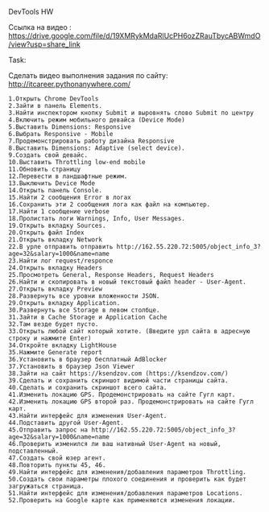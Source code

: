   DevTools HW 

Ссылка на видео : https://drive.google.com/file/d/19XMRykMdaRlUcPH6ozZRauTbycABWmdO/view?usp=share_link

  Task:

Сделать видео выполнения задания по сайту: http://itcareer.pythonanywhere.com/

    1.Открыть Chrome DevTools
    2.Зайти в панель Elements.
    3.Найти инспектором кнопку Submit и выровнять слово Submit по центру
    4.Включить режим мобильного девайса (Device Mode)
    5.Выставить Dimensions: Responsive
    6.Выбрать Responsive - Mobile
    7.Продемонстрировать работу дизайна Responsive
    8.Выставить Dimensions: Adaptive (select device).
    9.Создать свой девайс.
    10.Выставить Throttling low-end mobile
    11.Обновить страницу
    12.Перевести в ландшафтные режим.
    13.Выключить Device Mode
    14.Открыть панель Console.
    15.Найти 2 сообщения Error в логах
    16.Сохранить эти 2 сообщения лога как файл на компьютер.
    17.Найти 1 сообщение verbose
    18.Пролистать логи Warnings, Info, User Messages.
    19.Открыть вкладку Sources.
    20.Открыть файл Index
    21.Открыть вкладку Network
    22.В урле отправить отправить http://162.55.220.72:5005/object_info_3?age=32&salary=1000&name=name
    23.Найти лог request/responce
    24.Открыть вкладку Headers
    25.Просмотреть General, Response Headers, Request Headers
    26.Найти и скопировать в новый текстовый файл header - User-Agent.
    27.Открыть вкладку Preview
    28.Развернуть все уровни вложенности JSON.
    29.Открыть вкладку Application.
    30.Развернуть все Storage в левом столбце.
    31.Зайти в Cache Storage и Application Cache
    32.Там везде будет пусто.
    33.Открыть любой сайт который хотите. (Введите урл сайта в адресную строку и нажмите Enter)
    34.Откройте вкладку LightHouse
    35.Нажмите Generate report
    36.Установить в браузер бесплатный AdBlocker
    37.Установить в браузер Json Viewer
    38.Зайти на сайт https://ksendzov.com (https://ksendzov.com/)
    39.Сделать и сохранить скриншот видимой части страницы сайта.
    40.Сделать и сохранить скриншот всего сайта.
    41.Изменить локацию GPS. Продемонстрировать на сайте Гугл карт.
    42.Изменить локацию GPS второй раз. Продемонстрировать на сайте Гугл карт.
    43.Найти интерфейс для изменения User-Agent.
    44.Подставить другой User-Agent.
    45.Отправить запрос на http://162.55.220.72:5005/object_info_3?age=32&salary=1000&name=name
    46.Проверить изменился ли ваш нативный User-Agent на новый, подставленный.
    47.Создать свой юзер агент.
    48.Повторить пункты 45, 46.
    49.Найти интерфейс для изменения/добавления параметров Throttling.
    50.Создать свои параметры плохого соединения и проверить как будет загружаться страница.
    51.Найти интерфейс для изменения/добавления параметров Locations.
    52.Проверить на Google карте как применяются изменения локации.

